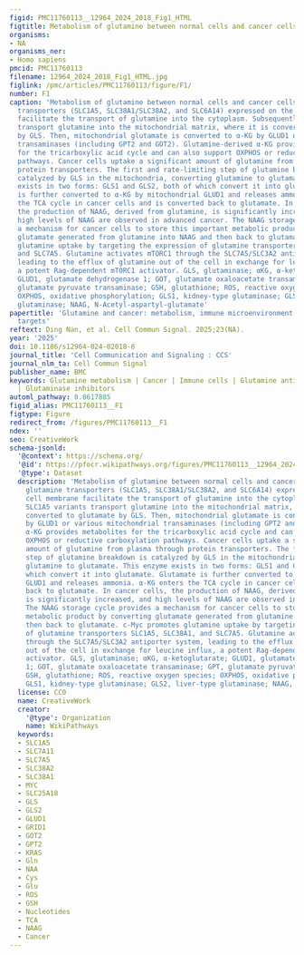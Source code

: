 ```yaml
---
figid: PMC11760113__12964_2024_2018_Fig1_HTML
figtitle: Metabolism of glutamine between normal cells and cancer cells
organisms:
- NA
organisms_ner:
- Homo sapiens
pmcid: PMC11760113
filename: 12964_2024_2018_Fig1_HTML.jpg
figlink: /pmc/articles/PMC11760113/figure/F1/
number: F1
caption: 'Metabolism of glutamine between normal cells and cancer cells. The glutamine
  transporters (SLC1A5, SLC38A1/SLC38A2, and SLC6A14) expressed on the cell membrane
  facilitate the transport of glutamine into the cytoplasm. Subsequently, SLC1A5 variants
  transport glutamine into the mitochondrial matrix, where it is converted to glutamate
  by GLS. Then, mitochondrial glutamate is converted to α-KG by GLUD1 or various mitochondrial
  transaminases (including GPT2 and GOT2). Glutamine-derived α-KG provides metabolites
  for the tricarboxylic acid cycle and can also support OXPHOS or reductive carboxylation
  pathways. Cancer cells uptake a significant amount of glutamine from plasma through
  protein transporters. The first and rate-limiting step of glutamine breakdown is
  catalyzed by GLS in the mitochondria, converting glutamine to glutamate. This enzyme
  exists in two forms: GLS1 and GLS2, both of which convert it into glutamate. Glutamate
  is further converted to α-KG by mitochondrial GLUD1 and releases ammonia. α-KG enters
  the TCA cycle in cancer cells and is converted back to glutamate. In cancer cells,
  the production of NAAG, derived from glutamine, is significantly increased, and
  high levels of NAAG are observed in advanced cancer. The NAAG storage cycle provides
  a mechanism for cancer cells to store this important metabolic product by converting
  glutamate generated from glutamine into NAAG and then back to glutamate. c-Myc promotes
  glutamine uptake by targeting the expression of glutamine transporters SLC1A5, SLC38A1,
  and SLC7A5. Glutamine activates mTORC1 through the SLC7A5/SLC3A2 antiporter system,
  leading to the efflux of glutamine out of the cell in exchange for leucine influx,
  a potent Rag-dependent mTORC1 activator. GLS, glutaminase; αKG, α-ketoglutarate;
  GLUD1, glutamate dehydrogenase 1; GOT, glutamate oxaloacetate transaminase; GPT,
  glutamate pyruvate transaminase; GSH, glutathione; ROS, reactive oxygen species;
  OXPHOS, oxidative phosphorylation; GLS1, kidney-type glutaminase; GLS2, liver-type
  glutaminase; NAAG, N-Acetyl-aspartyl-glutamate'
papertitle: 'Glutamine and cancer: metabolism, immune microenvironment, and therapeutic
  targets'
reftext: Ding Nan, et al. Cell Commun Signal. 2025;23(NA).
year: '2025'
doi: 10.1186/s12964-024-02018-6
journal_title: 'Cell Communication and Signaling : CCS'
journal_nlm_ta: Cell Commun Signal
publisher_name: BMC
keywords: Glutamine metabolism | Cancer | Immune cells | Glutamine antimetabolites
  | Glutaminase inhibitors
automl_pathway: 0.8617885
figid_alias: PMC11760113__F1
figtype: Figure
redirect_from: /figures/PMC11760113__F1
ndex: ''
seo: CreativeWork
schema-jsonld:
  '@context': https://schema.org/
  '@id': https://pfocr.wikipathways.org/figures/PMC11760113__12964_2024_2018_Fig1_HTML.html
  '@type': Dataset
  description: 'Metabolism of glutamine between normal cells and cancer cells. The
    glutamine transporters (SLC1A5, SLC38A1/SLC38A2, and SLC6A14) expressed on the
    cell membrane facilitate the transport of glutamine into the cytoplasm. Subsequently,
    SLC1A5 variants transport glutamine into the mitochondrial matrix, where it is
    converted to glutamate by GLS. Then, mitochondrial glutamate is converted to α-KG
    by GLUD1 or various mitochondrial transaminases (including GPT2 and GOT2). Glutamine-derived
    α-KG provides metabolites for the tricarboxylic acid cycle and can also support
    OXPHOS or reductive carboxylation pathways. Cancer cells uptake a significant
    amount of glutamine from plasma through protein transporters. The first and rate-limiting
    step of glutamine breakdown is catalyzed by GLS in the mitochondria, converting
    glutamine to glutamate. This enzyme exists in two forms: GLS1 and GLS2, both of
    which convert it into glutamate. Glutamate is further converted to α-KG by mitochondrial
    GLUD1 and releases ammonia. α-KG enters the TCA cycle in cancer cells and is converted
    back to glutamate. In cancer cells, the production of NAAG, derived from glutamine,
    is significantly increased, and high levels of NAAG are observed in advanced cancer.
    The NAAG storage cycle provides a mechanism for cancer cells to store this important
    metabolic product by converting glutamate generated from glutamine into NAAG and
    then back to glutamate. c-Myc promotes glutamine uptake by targeting the expression
    of glutamine transporters SLC1A5, SLC38A1, and SLC7A5. Glutamine activates mTORC1
    through the SLC7A5/SLC3A2 antiporter system, leading to the efflux of glutamine
    out of the cell in exchange for leucine influx, a potent Rag-dependent mTORC1
    activator. GLS, glutaminase; αKG, α-ketoglutarate; GLUD1, glutamate dehydrogenase
    1; GOT, glutamate oxaloacetate transaminase; GPT, glutamate pyruvate transaminase;
    GSH, glutathione; ROS, reactive oxygen species; OXPHOS, oxidative phosphorylation;
    GLS1, kidney-type glutaminase; GLS2, liver-type glutaminase; NAAG, N-Acetyl-aspartyl-glutamate'
  license: CC0
  name: CreativeWork
  creator:
    '@type': Organization
    name: WikiPathways
  keywords:
  - SLC1A5
  - SLC7A11
  - SLC7A5
  - SLC38A2
  - SLC38A1
  - MYC
  - SLC25A18
  - GLS
  - GLS2
  - GLUD1
  - GRID1
  - GOT2
  - GPT2
  - KRAS
  - Gln
  - NAA
  - Cys
  - Glu
  - ROS
  - GSH
  - Nucleotides
  - TCA
  - NAAG
  - Cancer
---
```

